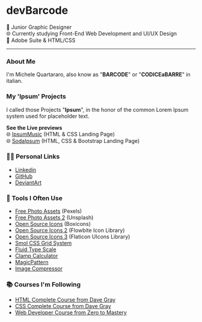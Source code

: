 # devBarcode

🎨 Junior Graphic Designer \
🌐 Currently studying Front-End Web Development and UI/UX Design \
🔨 Adobe Suite & HTML/CSS

---
### About Me
I'm Michele Quartararo, also know as "**BARCODE**" or "**CODICEaBARRE**" in italian.

### My 'Ipsum' Projects
I called those Projects "**Ipsum**", in the honor of the common Lorem Ipsum system used for placeholder text.

**See the Live previews**\
🌐 [IpsumMusic](https://devbarcode.github.io/ableton-about-page-frontend-pratice/) (HTML & CSS Landing Page) \
🌐 [SodaIpsum](https://github.com/devBarcode/sodaipsum-bootstrap-practice) (HTML, CSS & Bootstrap Landing Page) 

### 👨‍💻 Personal Links

- [Linkedin](www.linkedin.com/in/michelequartararo)
- [GitHub](https://github.com/devBarcode)
- [DeviantArt](https://www.deviantart.com/michelequartararo)

### 🔨 Tools I Often Use

- [Free Photo Assets](https://www.pexels.com/) (Pexels)
- [Free Photo Assets 2](https://unsplash.com/) (Unsplash) 
- [Open Source Icons](https://boxicons.com/) (Boxicons)
- [Open Source Icons 2](https://flowbite.com/icons/) (Flowbite Icon Library)
- [Open Source Icons 3](https://www.flaticon.com/uicons/interface-icons) (Flaticon UIcons Library)
- [Smol CSS Grid System](https://smolcss.dev/#smol-breakout-grid)
- [Fluid Type Scale](https://www.fluid-type-scale.com/)
- [Clamp Calculator](https://utopia.fyi/clamp/calculator/)
- [MagicPattern](https://www.magicpattern.design/tools/css-backgrounds)
- [Image Compressor](https://compressor.io/)

### 📚 Courses I'm Following

- [HTML Complete Course from Dave Gray](https://www.youtube.com/watch?v=mJgBOIoGihA)
- [CSS Complete Course from Dave Gray](https://www.youtube.com/watch?v=n4R2E7O-Ngo)
- [Web Developer Course from Zero to Mastery](https://www.udemy.com/course/the-complete-web-developer-zero-to-mastery/)
